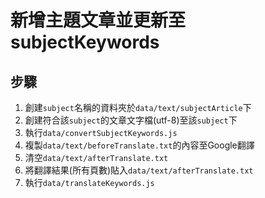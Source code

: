 # 新增主題文章並更新至subjectKeywords

## 步驟

1. 創建`subject`名稱的資料夾於`data/text/subjectArticle`下
2. 創建符合該`subject`的文章文字檔(utf-8)至該`subject`下
3. 執行`data/convertSubjectKeywords.js`
4. 複製`data/text/beforeTranslate.txt`的內容至Google翻譯
5. 清空`data/text/afterTranslate.txt`
6. 將翻譯結果(所有頁數)貼入`data/text/afterTranslate.txt`
3. 執行`data/translateKeywords.js`